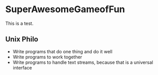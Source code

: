 # SuperAwesomeGameofFun
 
This is a test.

## Unix Philo

* Write programs that do one thing and do it well
* Write programs to work together
* Write programs to handle text streams, because that is a universal interface
